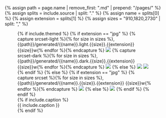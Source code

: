 {% assign path = page.name | remove_first: ".md" | prepend: "/pages/" %}
{% assign splits = include.source | split: "." %}
{% assign name = splits[0] %}
{% assign extension = splits[1] %}
{% assign sizes = "910,1820,2730" | split: "," %}
<figure markdown="block"{% unless include.full-width-on-print %} class="limited-width-on-print"{% endunless %}>
<div class="mx-auto"{% if include.image-max-width %} style="max-width: {{include.image-max-width}}px;"{% endif %}>
{% if include.themed %}
    {% if extension == "jpg" %}
        {% capture srcset-light %}{% for size in sizes %}, {{path}}/generated/{{name}}.light.{{size}}.{{extension}} {{size}}w{% endfor %}{% endcapture %}
<img srcset="{{ srcset-light | remove_first: ', ' }}" sizes="(min-width: 992px) 910px, 100vw" src="{{path}}/generated/{{name}}.light.{{sizes[2]}}.{{extension}}" class="light-theme-only" />
        {% capture srcset-dark %}{% for size in sizes %}, {{path}}/generated/{{name}}.dark.{{size}}.{{extension}} {{size}}w{% endfor %}{% endcapture %}
<img srcset="{{ srcset-dark | remove_first: ', ' }}" sizes="(min-width: 992px) 910px, 100vw" src="{{path}}/generated/{{name}}.dark.{{sizes[2]}}.{{extension}}" class="dark-theme-only" />
    {% else %}
<img src="{{path}}/generated/{{name}}.light.{{extension}}" class="light-theme-only" />
<img src="{{path}}/generated/{{name}}.dark.{{extension}}" class="dark-theme-only" />
    {% endif %}
{% else %}
    {% if extension == "jpg" %}
        {% capture srcset %}{% for size in sizes %}, {{path}}/generated/{{name}}.{{size}}.{{extension}} {{size}}w{% endfor %}{% endcapture %}
<img srcset="{{ srcset | remove_first: ', ' }}" sizes="(min-width: 992px) 910px, 100vw" src="{{path}}/generated/{{name}}.{{sizes[2]}}.{{extension}}" />
    {% else %}
<img src="{{path}}/generated/{{ include.source }}" />
    {% endif %}
{% endif %}
</div>
{% if include.caption %}
<figcaption markdown="span"{% if include.caption-max-width %} style="max-width: {{include.caption-max-width}}px;"{% endif %}>{{ include.caption }}</figcaption>
{% endif %}
</figure>
